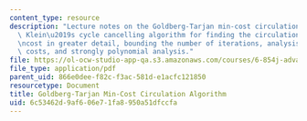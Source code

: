 ```yaml
---
content_type: resource
description: "Lecture notes on the Goldberg-Tarjan min-cost circulation algorithm,\
  \ Klein\u2019s cycle cancelling algorithm for finding the circulation of minimum\r\
  \ncost in greater detail, bounding the number of iterations, analysis for integer-valued\
  \ costs, and strongly polynomial analysis."
file: https://ol-ocw-studio-app-qa.s3.amazonaws.com/courses/6-854j-advanced-algorithms-fall-2008/6c53462d9af606e71fa8950a51dfccfa_lec4.pdf
file_type: application/pdf
parent_uid: 866e0dee-f82c-f3ac-581d-e1acfc121850
resourcetype: Document
title: Goldberg-Tarjan Min-Cost Circulation Algorithm
uid: 6c53462d-9af6-06e7-1fa8-950a51dfccfa
---
```


